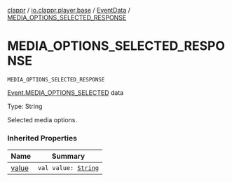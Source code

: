 [clappr](../../index.md) / [io.clappr.player.base](../index.md) / [EventData](index.md) / [MEDIA_OPTIONS_SELECTED_RESPONSE](./-m-e-d-i-a_-o-p-t-i-o-n-s_-s-e-l-e-c-t-e-d_-r-e-s-p-o-n-s-e.md)

# MEDIA_OPTIONS_SELECTED_RESPONSE

`MEDIA_OPTIONS_SELECTED_RESPONSE`

[Event.MEDIA_OPTIONS_SELECTED](../-event/-m-e-d-i-a_-o-p-t-i-o-n-s_-s-e-l-e-c-t-e-d.md) data

Type: String

Selected media options.

### Inherited Properties

| Name | Summary |
|---|---|
| [value](value.md) | `val value: `[`String`](https://kotlinlang.org/api/latest/jvm/stdlib/kotlin/-string/index.html) |
